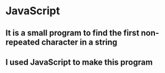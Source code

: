 # JavaScript

## It is a small program to find the first non-repeated character in a string 
## I used JavaScript to make this program
